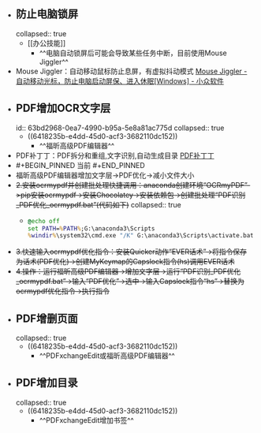 - ## 防止电脑锁屏
  collapsed:: true
	- [[办公技能]]
		- ^^电脑自动锁屏后可能会导致某些任务中断，目前使用Mouse Jiggler^^
- Mouse Jiggler：自动移动鼠标防止息屏，有虚拟抖动模式 [Mouse Jiggler - 自动移动光标，防止电脑启动屏保、进入休眠[Windows] - 小众软件](https://www.appinn.com/mouse-jiggler-2/)
- ## PDF增加OCR文字层
  id:: 63bd2968-0ea7-4990-b95a-5e8a81ac775d
  collapsed:: true
	- ((6418235b-e4dd-45d0-acf3-3682110dc152))
		- ^^福昕高级PDF编辑器^^
- PDF补丁丁：PDF拆分和重组,文字识别,自动生成目录 [PDF补丁丁](https://www.cnblogs.com/pdfpatcher/)
- #+BEGIN_PINNED
  当前
  #+END_PINNED
- 福昕高级PDF编辑器增加文字层->PDF优化->减小文件大小
- ~~2.安装ocrmypdf并创建批处理快捷调用：anaconda创建环境“OCRmyPDF”->pip安装ocrmypdf->安装Chocolatey->安装依赖包->创建批处理“PDF识别_PDF优化_ocrmypdf.bat”(代码如下)~~
  collapsed:: true
	- ``` cmd
	  @echo off    
	  set PATH=%PATH%;G:\anaconda3\Scripts
	  %windir%\system32\cmd.exe "/K" G:\anaconda3\Scripts\activate.bat OCRmyPDF
	  ```
- ~~3.快速输入ocrmypdf优化指令：安装Quicker动作“EVER话术”->将指令保存为话术(PDF优化)->创建MyKeymap的Capslock指令(hs)调用EVER话术~~
- ~~4.操作：运行福昕高级PDF编辑器->增加文字层->运行“PDF识别_PDF优化_ocrmypdf.bat”->输入“PDF优化”->选中->输入Capslock指令“hs”->替换为ocrmypdf优化指令->执行指令~~
- ## PDF增删页面
  collapsed:: true
	- ((6418235b-e4dd-45d0-acf3-3682110dc152))
		- ^^PDFxchangeEdit或福昕高级PDF编辑器^^
- ## PDF增加目录
  collapsed:: true
	- ((6418235b-e4dd-45d0-acf3-3682110dc152))
		- ^^PDFxchangeEdit增加书签^^